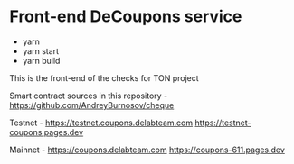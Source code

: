 # Front-end DeCoupons service

- yarn
- yarn start
- yarn build

This is the front-end of the checks for TON project

Smart contract sources in this repository - https://github.com/AndreyBurnosov/cheque

Testnet - https://testnet.coupons.delabteam.com 
https://testnet-coupons.pages.dev

Mainnet - https://coupons.delabteam.com
https://coupons-611.pages.dev


